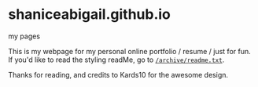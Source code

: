 # shaniceabigail.github.io
my pages

This is my webpage for my personal online portfolio / resume / just for fun. <br>
If you'd like to read the styling readMe, go to <a href="https://github.com/shaniceabigail/shaniceabigail.github.io/blob/master/archive/readme.txt">`/archive/readme.txt`</a>. <br>

<p>
Thanks for reading, and credits to Kards10 for the awesome design.
